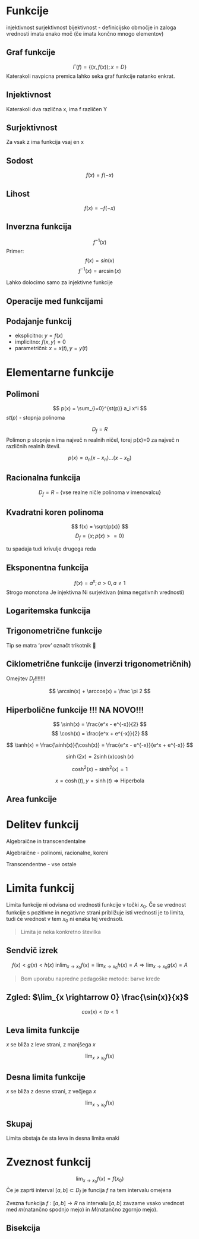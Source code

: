 # Funkcije
injektivnost
surjektivnost
bijektivnost - definicijsko območje in zaloga vrednosti imata enako moč (če imata končno mnogo elementov)



## Graf funkcije 
$$
\Gamma(f) = \{(x, f(x)); x = D\}
$$
Katerakoli navpicna premica lahko seka graf funkcije natanko enkrat.



## Injektivnost
Katerakoli dva različna x, ima f različen Y 


## Surjektivnost
Za vsak z ima funkcija vsaj en x

## Sodost
$$
f(x) = f(-x)
$$
## Lihost
$$
f(x) = -f(-x)
$$

## Inverzna funkcija

$$
f^{-1}(x)
$$
Primer:
$$
f(x) = sin(x)
$$
$$
f^{-1}(x) = \arcsin(x)
$$

Lahko dolocimo samo za injektivne funkcije

## Operacije med funkcijami


## Podajanje funkcij
- eksplicitno: $y = f(x)$
- implicitno: $f(x, y) = 0$
- parametrični: $x = x(t), y = y(t)$

# Elementarne funkcije
## Polimoni
$$
p(x) = \sum_{i=0}^{st(p)} a_i x^i
$$
$st(p)$ - stopnja polinoma

$$
D_f = R
$$
Polimon p stopnje n ima največ n realnih ničel, torej p(x)=0 za največ n različnih realnih števil.

$$
p(x) = a_n(x - x_n) … (x - x_0)
$$

## Racionalna funkcija
$$
D_f = R - \{\text{vse realne ničle polinoma v imenovalcu}\}
$$

## Kvadratni koren polinoma
$$
f(x) = \sqrt{p(x)}
$$
$$
D_f = \{x; p(x) >= 0\}
$$

tu spadaja tudi krivulje drugega reda

## Eksponentna funkcija
$$
f(x)=a^x; a > 0, a \not = 1
$$
Strogo monotona
Je injektivna
Ni surjektivan (nima negativnih vrednosti)

## Logaritemska funkcija



## Trigonometrične funkcije
Tip se matra ‘prov’ označt trikotnik 📐 

## Ciklometrične funkcije (inverzi trigonometričnih)
Omejitev $D_f$!!!!!!!

$$
\arcsin(x) + \arccos(x) = \frac \pi 2
$$

## Hiperbolične funkcije !!! NA NOVO!!!
$$
\sinh(x) = \frac{e^x - e^{-x}}{2}
$$
$$
\cosh(x) = \frac{e^x + e^{-x}}{2}
$$

$$
\tanh(x) = \frac{\sinh(x)}{\cosh(x)} = \frac{e^x - e^{-x}}{e^x + e^{-x}}
$$

$$
\sinh(2x) = 2\sinh(x)\cosh(x)
$$


$$
\cosh^2(x) - \sinh^2(x) = 1
$$

$$
x = \cosh(t), y = \sinh(t) \Rightarrow \text{Hiperbola}
$$

## Area funkcije


# Delitev funkcij
Algebraične in transcendentalne 

Algebraične - polinomi, racionalne, koreni

Transcendentne - vse ostale

# Limita funkcij
Limita funkcije ni odvisna od vrednosti funkcije v točki $x_0$. Če se vrednost funkcije s pozitivne in negativne strani približuje isti vrednosti je to limita, tudi če vrednost v tem $x_0$ ni enaka tej vrednsoti.

> Limita je neka konkretno številka

## Sendvič izrek
$$f(x) < g(x) < h(x) \text{ in} \lim_ {x \rightarrow x_0} f(x) = \lim_ {x \rightarrow x_0} h(x) = A \Rightarrow \lim_ {x \rightarrow x_0} g(x) = A$$
> Bom uporabu napredne pedagoške metode: barve krede


## Zgled: $\lim_{x \rightarrow 0} \frac{\sin(x)}{x}$
$$cox(x) < to < 1$$
## Leva limita funkcije
$x$ se bliža z leve strani, z manjšega $x$

$$\lim_{x \nearrow x_0} f(x)$$
## Desna limita funkcije
$x$ se bliža z desne strani, z večjega $x$

$$\lim_{x \searrow x_0} f(x)$$
## Skupaj
Limita obstaja če sta leva in desna limita enaki

# Zveznost funkcij
$$\lim_{x \to x_0} f(x) = f(x_0)$$
Če je zaprti interval $[a, b] \subset D_f$ je funcija $f$ na tem intervalu omejena

Zvezna funkcija $f: [a, b] \to R$ na intervalu $[a,b]$ zavzame vsako vrednost med $m$(natančno spodnjo mejo) in $M$(natančno zgornjo mejo).

## Bisekcija




